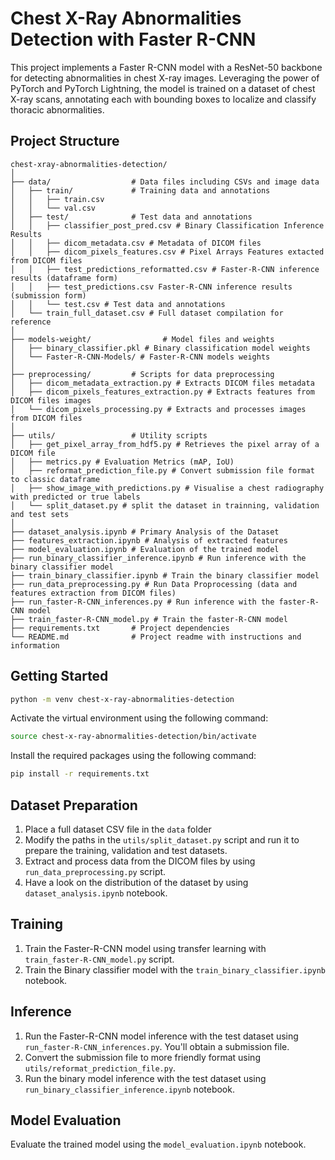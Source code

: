 # Chest X-Ray Abnormalities Detection with Faster R-CNN

This project implements a Faster R-CNN model with a ResNet-50 backbone for detecting abnormalities in chest X-ray images. Leveraging the power of PyTorch and PyTorch Lightning, the model is trained on a dataset of chest X-ray scans, annotating each with bounding boxes to localize and classify thoracic abnormalities.

## Project Structure

```
chest-xray-abnormalities-detection/
│
├── data/                  # Data files including CSVs and image data
│   ├── train/             # Training data and annotations
│   │   ├── train.csv
│   │   └── val.csv
│   ├── test/              # Test data and annotations
│   │   ├── classifier_post_pred.csv # Binary Classification Inference Results
│   │   ├── dicom_metadata.csv # Metadata of DICOM files
│   │   ├── dicom_pixels_features.csv # Pixel Arrays Features extacted from DICOM files
│   │   ├── test_predictions_reformatted.csv # Faster-R-CNN inference results (dataframe form)
│   │   ├── test_predictions.csv Faster-R-CNN inference results (submission form)
│   │   └── test.csv # Test data and annotations
│   └── train_full_dataset.csv # Full dataset compilation for reference
│
├── models-weight/                # Model files and weights
│   ├── binary_classifier.pkl # Binary classification model weights
│   └── Faster-R-CNN-Models/ # Faster-R-CNN models weights
│
├── preprocessing/         # Scripts for data preprocessing
│   ├── dicom_metadata_extraction.py # Extracts DICOM files metadata
│   ├── dicom_pixels_features_extraction.py # Extracts features from DICOM files images
│   └── dicom_pixels_processing.py # Extracts and processes images from DICOM files
│
├── utils/                 # Utility scripts
│   ├── get_pixel_array_from_hdf5.py # Retrieves the pixel array of a DICOM file
│   ├── metrics.py # Evaluation Metrics (mAP, IoU)
│   ├── reformat_prediction_file.py # Convert submission file format to classic dataframe
│   ├── show_image_with_predictions.py # Visualise a chest radiography with predicted or true labels
│   └── split_dataset.py # split the dataset in trainning, validation and test sets
│
├── dataset_analysis.ipynb # Primary Analysis of the Dataset
├── features_extraction.ipynb # Analysis of extracted features
├── model_evaluation.ipynb # Evaluation of the trained model
├── run_binary_classifier_inference.ipynb # Run inference with the binary classifier model
├── train_binary_classifier.ipynb # Train the binary classifier model
├── run_data_preprocessing.py # Run Data Proprocessing (data and features extraction from DICOM files)
├── run_faster-R-CNN_inferences.py # Run inference with the faster-R-CNN model
├── train_faster-R-CNN_model.py # Train the faster-R-CNN model
├── requirements.txt       # Project dependencies
└── README.md              # Project readme with instructions and information

```

## Getting Started

```bash
python -m venv chest-x-ray-abnormalities-detection
```

Activate the virtual environment using the following command:

```bash
source chest-x-ray-abnormalities-detection/bin/activate
```

Install the required packages using the following command:

```bash
pip install -r requirements.txt
```

## Dataset Preparation

1. Place a full dataset CSV file in the `data` folder
2. Modify the paths in the `utils/split_dataset.py` script and run it to prepare the training, validation and test datasets.
3. Extract and process data from the DICOM files by using `run_data_preprocessing.py` script.
4. Have a look on the distribution of the dataset by using `dataset_analysis.ipynb` notebook.

## Training

1. Train the Faster-R-CNN model using transfer learning with `train_faster-R-CNN_model.py` script.
2. Train the Binary classifier model with the `train_binary_classifier.ipynb` notebook.

## Inference

1. Run the Faster-R-CNN model inference with the test dataset using `run_faster-R-CNN_inferences.py`. You'll obtain a submission file.
2. Convert the submission file to more friendly format using `utils/reformat_prediction_file.py`.
3. Run the binary model inference with the test dataset using `run_binary_classifier_inference.ipynb` notebook.

## Model Evaluation

Evaluate the trained model using the `model_evaluation.ipynb` notebook.
